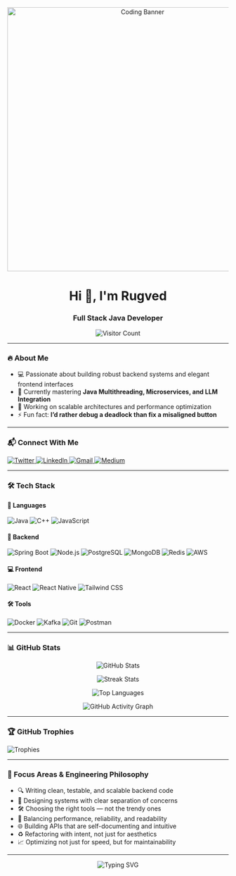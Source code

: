 <div align="center">
  <img src="https://cdn.dribbble.com/users/730703/screenshots/6581243/avento.gif" alt="Coding Banner" width="600"/>
  <h1>Hi 👋, I'm Rugved</h1>
  <h3>Full Stack Java Developer</h3>
  
  ![Visitor Count](https://komarev.com/ghpvc/?username=rugved7&label=Profile%20views&color=0e75b6&style=flat)
</div>

---

### 🔥 About Me
- 💻 Passionate about building robust backend systems and elegant frontend interfaces  
- 🌱 Currently mastering **Java Multithreading, Microservices, and LLM Integration**  
- 🚀 Working on scalable architectures and performance optimization  
- ⚡ Fun fact: **I’d rather debug a deadlock than fix a misaligned button**

---

### 📬 Connect With Me
<p align="left">
  <a href="https://twitter.com/rugved_03" target="_blank">
    <img src="https://img.shields.io/badge/Twitter-1DA1F2?style=for-the-badge&logo=twitter&logoColor=white" alt="Twitter"/>
  </a>
  <a href="https://linkedin.com/in/rugvedagasti" target="_blank">
    <img src="https://img.shields.io/badge/LinkedIn-0077B5?style=for-the-badge&logo=linkedin&logoColor=white" alt="LinkedIn"/>
  </a>
  <a href="mailto:rugvedagasti7@gmail.com" target="_blank">
    <img src="https://img.shields.io/badge/Gmail-D14836?style=for-the-badge&logo=gmail&logoColor=white" alt="Gmail"/>
  </a>
  <a href="https://medium.com/@rugvedagasti" target="_blank">
    <img src="https://img.shields.io/badge/Medium-12100E?style=for-the-badge&logo=medium&logoColor=white" alt="Medium"/>
  </a>
</p>

---

### 🛠️ Tech Stack

#### 📜 Languages
![Java](https://img.shields.io/badge/Java-ED8B00?style=for-the-badge&logo=openjdk&logoColor=white)
![C++](https://img.shields.io/badge/C%2B%2B-00599C?style=for-the-badge&logo=c%2B%2B&logoColor=white)
![JavaScript](https://img.shields.io/badge/JavaScript-F7DF1E?style=for-the-badge&logo=javascript&logoColor=black)

#### 🚀 Backend
![Spring Boot](https://img.shields.io/badge/Spring_Boot-6DB33F?style=for-the-badge&logo=spring-boot&logoColor=white)
![Node.js](https://img.shields.io/badge/Node.js-339933?style=for-the-badge&logo=nodedotjs&logoColor=white)
![PostgreSQL](https://img.shields.io/badge/PostgreSQL-316192?style=for-the-badge&logo=postgresql&logoColor=white)
![MongoDB](https://img.shields.io/badge/MongoDB-47A248?style=for-the-badge&logo=mongodb&logoColor=white)
![Redis](https://img.shields.io/badge/Redis-DC382D?style=for-the-badge&logo=redis&logoColor=white)
![AWS](https://img.shields.io/badge/AWS-232F3E?style=for-the-badge&logo=amazon-aws&logoColor=white)

#### 💻 Frontend
![React](https://img.shields.io/badge/React-20232A?style=for-the-badge&logo=react&logoColor=61DAFB)
![React Native](https://img.shields.io/badge/React_Native-20232A?style=for-the-badge&logo=react&logoColor=61DAFB)
![Tailwind CSS](https://img.shields.io/badge/Tailwind_CSS-38B2AC?style=for-the-badge&logo=tailwind-css&logoColor=white)

#### 🛠️ Tools
![Docker](https://img.shields.io/badge/Docker-2496ED?style=for-the-badge&logo=docker&logoColor=white)
![Kafka](https://img.shields.io/badge/Apache_Kafka-231F20?style=for-the-badge&logo=apache-kafka&logoColor=white)
![Git](https://img.shields.io/badge/Git-F05032?style=for-the-badge&logo=git&logoColor=white)
![Postman](https://img.shields.io/badge/Postman-FF6C37?style=for-the-badge&logo=postman&logoColor=white)

---

### 📊 GitHub Stats

<div align="center">
  
  ![GitHub Stats](https://github-readme-stats.vercel.app/api?username=rugved7&show_icons=true&theme=radical&hide_border=true)
  
  ![Streak Stats](https://streak-stats.demolab.com/?user=rugved7&theme=radical&hide_border=true)
  
  ![Top Languages](https://github-readme-stats.vercel.app/api/top-langs/?username=rugved7&layout=compact&theme=radical&hide_border=true)
  
  ![GitHub Activity Graph](https://github-readme-activity-graph.vercel.app/graph?username=rugved7&theme=radical&hide_border=true&area=true)
  
</div>

---

### 🏆 GitHub Trophies
![Trophies](https://github-profile-trophy.vercel.app/?username=rugved7&theme=radical&no-frame=true&margin-w=15&row=2&column=4)

---

### 🧠 Focus Areas & Engineering Philosophy

- 🔍  Writing clean, testable, and scalable backend code  
- 🧩  Designing systems with clear separation of concerns  
- 🛠️  Choosing the right tools — not the trendy ones  
- 🚦  Balancing performance, reliability, and readability  
- 🌐  Building APIs that are self-documenting and intuitive  
- ♻️  Refactoring with intent, not just for aesthetics  
- 📈  Optimizing not just for speed, but for maintainability  

---

<div align="center">
  <img src="https://readme-typing-svg.demolab.com?font=Fira+Code&pause=1000&color=FF2D00&center=true&vCenter=true&width=435&lines=Building+scalable+solutions;Debugging+with+passion;Learning+everyday;Coffee+%3C3+Code" alt="Typing SVG" />
</div>
